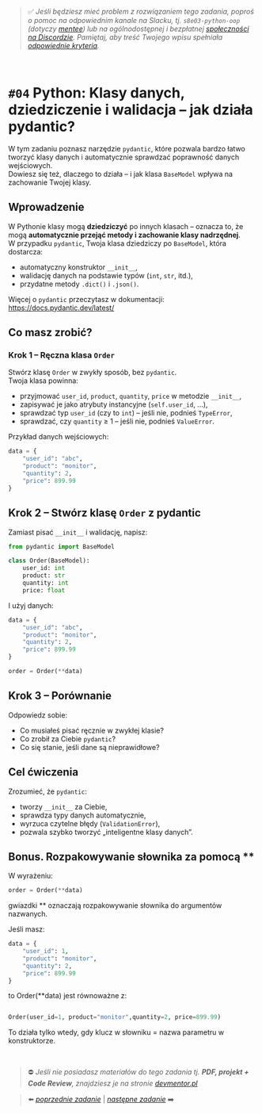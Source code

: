 > :white_check_mark: *Jeśli będziesz mieć problem z rozwiązaniem tego zadania, poproś o pomoc na odpowiednim kanale na Slacku, tj. `s8e03-python-oop` (dotyczy [mentee](https://devmentor.pl/mentoring-javascript/)) lub na ogólnodostępnej i bezpłatnej [społeczności na Discordzie](https://devmentor.pl/discord). Pamiętaj, aby treść Twojego wpisu spełniała [odpowiednie kryteria](https://devmentor.pl/jak-prosic-o-pomoc/).*

&nbsp;
# `#04` Python: Klasy danych, dziedziczenie i walidacja – jak działa pydantic?

W tym zadaniu poznasz narzędzie `pydantic`, które pozwala bardzo łatwo tworzyć klasy danych i automatycznie sprawdzać poprawność danych wejściowych.  
Dowiesz się też, dlaczego to działa – i jak klasa `BaseModel` wpływa na zachowanie Twojej klasy.

## Wprowadzenie

W Pythonie klasy mogą **dziedziczyć** po innych klasach – oznacza to, że mogą **automatycznie przejąć metody i zachowanie klasy nadrzędnej**.  
W przypadku `pydantic`, Twoja klasa dziedziczy po `BaseModel`, która dostarcza:

- automatyczny konstruktor `__init__`,
- walidację danych na podstawie typów (`int`, `str`, itd.),
- przydatne metody `.dict()` i `.json()`.

Więcej o `pydantic` przeczytasz w dokumentacji:  
https://docs.pydantic.dev/latest/


## Co masz zrobić?

### Krok 1 – Ręczna klasa `Order`

Stwórz klasę `Order` w zwykły sposób, bez `pydantic`.  
Twoja klasa powinna:

- przyjmować `user_id`, `product`, `quantity`, `price` w metodzie `__init__`,
- zapisywać je jako atrybuty instancyjne (`self.user_id`, ...),
- sprawdzać typ `user_id` (czy to `int`) – jeśli nie, podnieś `TypeError`,
- sprawdzać, czy `quantity` ≥ 1 – jeśli nie, podnieś `ValueError`.

Przykład danych wejściowych:

```python
data = {
    "user_id": "abc",   
    "product": "monitor",
    "quantity": 2,
    "price": 899.99
}
```

## Krok 2 – Stwórz klasę `Order` z pydantic

Zamiast pisać `__init__` i walidację, napisz:

```python
from pydantic import BaseModel

class Order(BaseModel):
    user_id: int
    product: str
    quantity: int
    price: float
```

I użyj danych:

```python
data = {
    "user_id": "abc",
    "product": "monitor",
    "quantity": 2,
    "price": 899.99
}

order = Order(**data)
```

## Krok 3 – Porównanie

Odpowiedz sobie:

- Co musiałeś pisać ręcznie w zwykłej klasie?
- Co zrobił za Ciebie `pydantic`?
- Co się stanie, jeśli dane są nieprawidłowe?

## Cel ćwiczenia

Zrozumieć, że `pydantic`:
- tworzy `__init__` za Ciebie,
- sprawdza typy danych automatycznie,
- wyrzuca czytelne błędy (`ValidationError`),
- pozwala szybko tworzyć „inteligentne klasy danych”.

## Bonus. Rozpakowywanie słownika za pomocą **
W wyrażeniu:

```python
order = Order(**data)
```
gwiazdki ** oznaczają rozpakowywanie słownika do argumentów nazwanych.

Jeśli masz:

```python
data = {
    "user_id": 1,
    "product": "monitor",
    "quantity": 2,
    "price": 899.99
}
```
to Order(**data) jest równoważne z:

```python

Order(user_id=1, product="monitor",quantity=2, price=899.99)
```
To działa tylko wtedy, gdy klucz w słowniku = nazwa parametru w konstruktorze.

&nbsp;

> :no_entry: *Jeśli nie posiadasz materiałów do tego zadania tj. **PDF, projekt + Code Review**, znajdziesz je na stronie [devmentor.pl](https://devmentor.pl/workshop-python-oop)*

> :arrow_left: [*poprzednie zadanie*](./../03) | [*następne zadanie*](./../05) :arrow_right:
